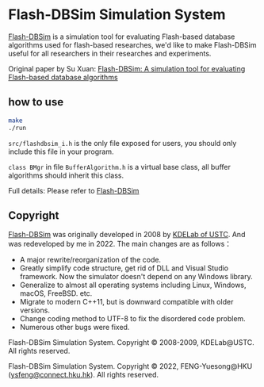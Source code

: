 # Flash-DBSim Simulation System

[Flash-DBSim](https://github.com/yuesong-feng/Flash-DBSim) is a simulation tool for evaluating Flash-based database algorithms used for flash-based researches, we'd like to make Flash-DBSim useful for all researchers in their researches and experiments.

Original paper by Su Xuan: [Flash-DBSim: A simulation tool for evaluating Flash-based database algorithms](https://ieeexplore.ieee.org/document/5234967)

## how to use
```bash 
make
./run
```
`src/flashdbsim_i.h` is the only file exposed for users, you should only include this file in your program. 

`class BMgr` in file `BufferAlgorithm.h` is a virtual base class, all buffer algorithms should inherit this class. 

Full details: Please refer to [Flash-DBSim](http://kdelab.ustc.edu.cn/flash-dbsim/index_en.html)

## Copyright
[Flash-DBSim](http://kdelab.ustc.edu.cn/flash-dbsim/index_en.html) was originally developed in 2008 by [KDELab of USTC](http://kdelab.ustc.edu.cn/index.html). And was redeveloped by me in 2022. The main changes are as follows：
- A major rewrite/reorganization of the code.
- Greatly simplify code structure, get rid of DLL and Visual Studio framework. Now the simulator doesn't depend on any Windows library. 
- Generalize to almost all operating systems including Linux, Windows, macOS, FreeBSD. etc. 
- Migrate to modern C++11, but is downward compatible with older versions.
- Change coding method to UTF-8 to fix the disordered code problem.
- Numerous other bugs were fixed.

Flash-DBSim Simulation System. Copyright © 2008-2009, KDELab@USTC. All rights reserved.

Flash-DBSim Simulation System. Copyright © 2022, FENG-Yuesong@HKU (ysfeng@connect.hku.hk). All rights reserved.


